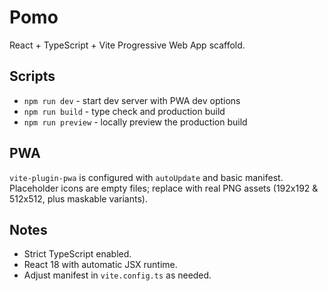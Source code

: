 # Pomo

React + TypeScript + Vite Progressive Web App scaffold.

## Scripts
- `npm run dev` - start dev server with PWA dev options
- `npm run build` - type check and production build
- `npm run preview` - locally preview the production build

## PWA
`vite-plugin-pwa` is configured with `autoUpdate` and basic manifest. Placeholder icons are empty files; replace with real PNG assets (192x192 & 512x512, plus maskable variants).

## Notes
- Strict TypeScript enabled.
- React 18 with automatic JSX runtime.
- Adjust manifest in `vite.config.ts` as needed.
